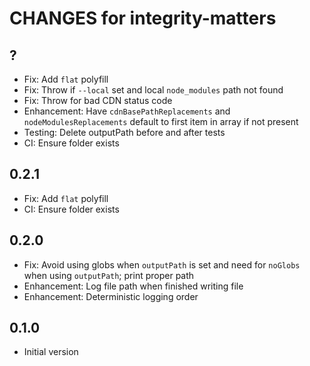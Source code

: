 # CHANGES for integrity-matters

## ?

- Fix: Add `flat` polyfill
- Fix: Throw if `--local` set and local `node_modules` path not found
- Fix: Throw for bad CDN status code
- Enhancement: Have `cdnBasePathReplacements` and `nodeModulesReplacements`
    default to first item in array if not present
- Testing: Delete outputPath before and after tests
- CI: Ensure folder exists

## 0.2.1

- Fix: Add `flat` polyfill
- CI: Ensure folder exists

## 0.2.0

- Fix: Avoid using globs when `outputPath` is set and need for `noGlobs`
    when using `outputPath`; print proper path
- Enhancement: Log file path when finished writing file
- Enhancement: Deterministic logging order

## 0.1.0

- Initial version
